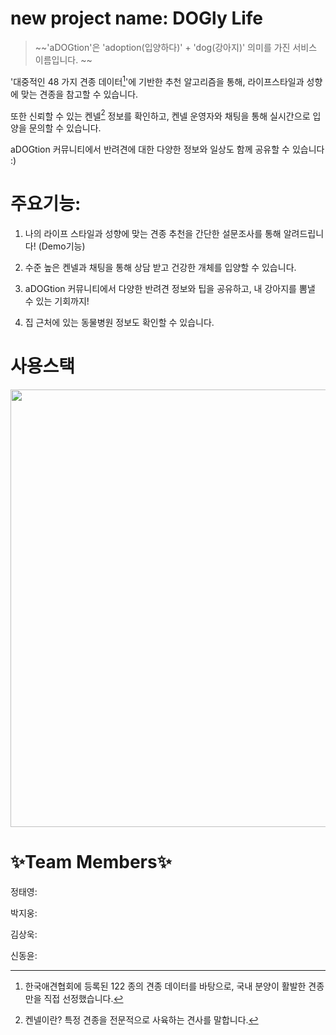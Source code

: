 # new project name: DOGly Life

> ~~'aDOGtion'은 'adoption(입양하다)' + 'dog(강아지)' 의미를 가진 서비스 이름입니다.  ~~
  
  
'대중적인 48 가지 견종 데이터[^1]'에 기반한 추천 알고리즘을 통해, 라이프스타일과 성향에 맞는 견종을 참고할 수 있습니다.  

또한 신뢰할 수 있는 켄넬[^2] 정보를 확인하고, 켄넬 운영자와 채팅을 통해 실시간으로 입양을 문의할 수 있습니다.

aDOGtion 커뮤니티에서 반려견에 대한 다양한 정보와 일상도 함께 공유할 수 있습니다 :)  

[^1]: 한국애견협회에 등록된 122 종의 견종 데이터를 바탕으로, 국내 분양이 활발한 견종만을 직접 선정했습니다.

[^2]: 켄넬이란? 특정 견종을 전문적으로 사육하는 견사를 말합니다.

# 주요기능: 

1. 나의 라이프 스타일과 성향에 맞는 견종 추천을 간단한 설문조사를 통해 알려드립니다! (Demo기능)

<gif>
  
  
2. 수준 높은 켄넬과 채팅을 통해 상담 받고 건강한 개체를 입양할 수 있습니다. 

<gif>
  
3. aDOGtion 커뮤니티에서 다양한 반려견 정보와 팁을 공유하고, 내 강아지를 뽐낼 수 있는 기회까지! 

<gif>
  
4. 집 근처에 있는 동물병원 정보도 확인할 수 있습니다.

<gif>  
  
  
# 사용스택
  
  <img src=https://user-images.githubusercontent.com/91799861/164232689-7f3221fd-e3a8-42dc-8baa-30d23a39276c.png width=600px height=700px>
  
  
# ✨Team Members✨
  
 정태영:
  
 박지웅:
  
 김상욱:
  
 신동윤:
